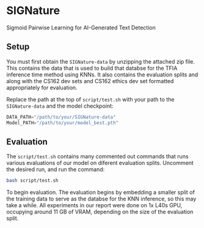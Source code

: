# SIGNature
Sigmoid Pairwise Learning for AI-Generated Text Detection

## Setup 
You must first obtain the `SIGNature-data` by unzipping the attached zip file. This contains the data that is used to build that databse for the TFIA inference time method using KNNs. It also contains the evaluation splits and along with the CS162 dev sets and CS162 ethics dev set formatted appropriately for evaluation.

Replace the path at the top of `script/test.sh` with your path to the `SIGNature-data` and the model checkpoint:
```python
DATA_PATH="/path/to/your/SIGNature-data"
Model_PATH="/path/to/your/model_best.pth"
```

## Evaluation

The `script/test.sh` contains many commented out commands that runs various evaluations of our model on diferent evaluation splits. Uncomment the desired run, and run the command:

```bash
bash script/test.sh
```

To begin evaluation. The evaluation begins by embedding a smaller split of the training data to serve as the databse for the KNN inference, so this may take a while. All experiments in our report were done on 1x L40s GPU, occupying around 11 GB of VRAM, depending on the size of the evaluation split.

